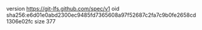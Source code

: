 version https://git-lfs.github.com/spec/v1
oid sha256:e6d01e0abd2300ec9485fd7365608a97f52687c2fa7c9b0fe2658cd1306e02fc
size 377
